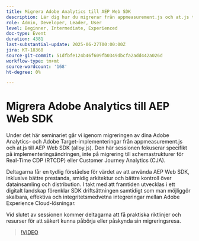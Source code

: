 ```yaml
---
title: Migrera Adobe Analytics till AEP Web SDK
description: Lär dig hur du migrerar från appmeasurement.js och at.js till AEP Web SDK (alloy.js) för bättre prestanda, förenklad arkitektur och framtida Adobe-integreringar.
role: Admin, Developer, Leader, User
level: Beginner, Intermediate, Experienced
doc-type: Event
duration: 4381
last-substantial-update: 2025-06-27T00:00:00Z
jira: KT-18368
source-git-commit: 51dfbfe124b46f609fb0349dbcfa2add442a026d
workflow-type: tm+mt
source-wordcount: '168'
ht-degree: 0%

---
```



# Migrera Adobe Analytics till AEP Web SDK

Under det här seminariet går vi igenom migreringen av dina Adobe Analytics- och Adobe Target-implementeringar från appmeasurement.js och at.js till AEP Web SDK (alloy.js). Den här sessionen fokuserar specifikt på implementeringsändringen, inte på migrering till schemastrukturer för Real-Time CDP (RTCDP) eller Customer Journey Analytics (CJA).

Deltagarna får en tydlig förståelse för värdet av att använda AEP Web SDK, inklusive bättre prestanda, smidig arkitektur och bättre kontroll över datainsamling och distribution. I takt med att framtiden utvecklas i ett digitalt landskap förenklar SDK driftsättningen samtidigt som man möjliggör skalbara, effektiva och integritetsmedvetna integreringar mellan Adobe Experience Cloud-lösningar.

Vid slutet av sessionen kommer deltagarna att få praktiska riktlinjer och resurser för att säkert kunna påbörja eller påskynda sin migreringsresa.

>[!VIDEO](https://video.tv.adobe.com/v/3464032/?learn=on&enablevpops)
